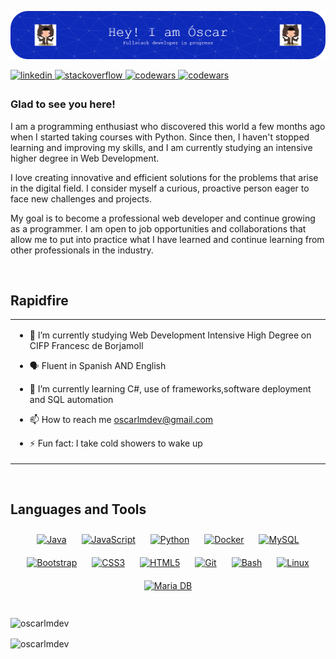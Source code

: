 ![Header](./github-header-image.png)

<a href="https://linkedin.com/in/https://www.linkedin.com/in/oscarlacoma" target="_blank">
<img src="https://img.shields.io/badge/linkedin-%231E77B5.svg?&style=for-the-badge&logo=linkedin&logoColor=white" alt="linkedin" style="margin-bottom: 5px;" />
</a>
<a href="https://stackoverflow.com/users/oscarlmdev" target="_blank">
<img src="https://img.shields.io/badge/stackoverflow-%23F28032.svg?&style=for-the-badge&logo=stackoverflow&logoColor=white" alt="stackoverflow" style="margin-bottom: 5px;" />
</a>
<a href="https://www.codewars.com/users/oscarlmdev" target="_blank">
<img src="https://img.shields.io/badge/Codewars-B1361E?style=for-the-badge&logo=Codewars&logoColor=white" alt="codewars" style="margin-bottom: 5px;" />
</a>
<a href="https://www.codewars.com/users/oscarlmdev" target="_blank">
<img height="28px" src="https://www.codewars.com/users/oscarlmdev/badges/large" alt="codewars" style="margin-bottom: 5px;" />
</a>

  



### Glad to see you here!  
I am a programming enthusiast who discovered this world a few months ago when I started taking courses with Python. Since then, I haven't stopped learning and improving my skills, and I am currently studying an intensive higher degree in Web Development.

I love creating innovative and efficient solutions for the problems that arise in the digital field. I consider myself a curious, proactive person eager to face new challenges and projects.

My goal is to become a professional web developer and continue growing as a programmer. I am open to job opportunities and collaborations that allow me to put into practice what I have learned and continue learning from other professionals in the industry.  
  

<br/>  


## Rapidfire  
<table><tr><td valign="top" width="50%">

- 🔭 I’m currently studying Web Development Intensive High Degree on CIFP Francesc de Borjamoll


- 🗣️ Fluent in Spanish AND English


- 🌱 I’m currently learning C#, use of frameworks,software deployment and SQL automation


- 📫 How to reach me oscarlmdev@gmail.com


- ⚡ Fun fact: I take cold showers to wake up  


</td>



</td></tr></table>  

<br/>  


## Languages and Tools  
<div align="center">  
<a href="https://www.java.com/" target="_blank"><img style="margin: 10px" src="https://profilinator.rishav.dev/skills-assets/java-original-wordmark.svg" alt="Java" height="65" /></a>  
<a href="https://www.javascript.com/" target="_blank"><img style="margin: 10px" src="https://profilinator.rishav.dev/skills-assets/javascript-original.svg" alt="JavaScript" height="65" /></a>  
<a href="https://www.python.org/" target="_blank"><img style="margin: 10px" src="https://profilinator.rishav.dev/skills-assets/python-original.svg" alt="Python" height="65" /></a>  
<a href="https://www.docker.com/" target="_blank"><img style="margin: 10px" src="https://profilinator.rishav.dev/skills-assets/docker-original-wordmark.svg" alt="Docker" height="65" /></a>  
<a href="https://www.mysql.com/" target="_blank"><img style="margin: 10px" src="https://profilinator.rishav.dev/skills-assets/mysql-original-wordmark.svg" alt="MySQL" height="65" /></a>  
<a href="https://getbootstrap.com/docs/3.4/javascript/" target="_blank"><img style="margin: 10px" src="https://profilinator.rishav.dev/skills-assets/bootstrap-plain.svg" alt="Bootstrap" height="50" /></a> 
<a href="https://www.w3schools.com/css/" target="_blank"><img style="margin: 10px" src="https://profilinator.rishav.dev/skills-assets/css3-original-wordmark.svg" alt="CSS3" height="65" /></a>  
<a href="https://en.wikipedia.org/wiki/HTML5" target="_blank"><img style="margin: 10px" src="https://profilinator.rishav.dev/skills-assets/html5-original-wordmark.svg" alt="HTML5" height="65" /></a>  
<a href="https://github.com/" target="_blank"><img style="margin: 10px" src="https://profilinator.rishav.dev/skills-assets/git-scm-icon.svg" alt="Git" height="65" /></a>  
<a href="https://www.gnu.org/software/bash/" target="_blank"><img style="margin: 10px" src="https://profilinator.rishav.dev/skills-assets/gnu_bash-icon.svg" alt="Bash" height="65" /></a>  
<a href="https://www.linux.org/" target="_blank"><img style="margin: 10px" src="https://profilinator.rishav.dev/skills-assets/linux-original.svg" alt="Linux" height="65" /></a>  
<a href="https://mariadb.org/" target="_blank"><img style="margin: 10px" src="https://profilinator.rishav.dev/skills-assets/mariadb.png" alt="Maria DB" height="65" /></a>  
</div>  

<br/>

<p><img align="center" src="https://github-readme-stats.vercel.app/api/top-langs?username=oscarlmdev&show_icons=true&locale=en&layout=compact" alt="oscarlmdev" /></p>

<p><img align="center" src="https://github-readme-stats.vercel.app/api?username=oscarlmdev&show_icons=true&locale=en" alt="oscarlmdev" /></p>
